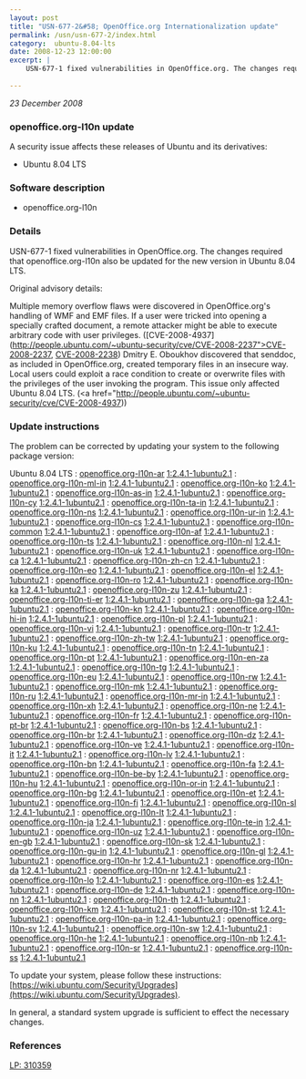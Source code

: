 ```yaml
---
layout: post
title: "USN-677-2&#58; OpenOffice.org Internationalization update"
permalink: /usn/usn-677-2/index.html
category:  ubuntu-8.04-lts
date: 2008-12-23 12:00:00
excerpt: |
    USN-677-1 fixed vulnerabilities in OpenOffice.org. The changes required that openoffice.org-l10n also be updated for the new version in Ubuntu 8.04 LTS.
    
--- 
```

 
 

*23 December 2008*

### openoffice.org-l10n update

A security issue affects these releases of Ubuntu and its derivatives:

* Ubuntu 8.04 LTS

### Software description

* openoffice.org-l10n 

### Details

USN-677-1 fixed vulnerabilities in OpenOffice.org. The changes required that openoffice.org-l10n also be updated for the new version in Ubuntu 8.04 LTS.

Original advisory details:

 Multiple memory overflow flaws were discovered in OpenOffice.org&#39;s handling of WMF and EMF files. If a user were tricked into opening a specially crafted document, a remote attacker might be able to execute arbitrary code with user privileges. ([CVE-2008-4937](http://people.ubuntu.com/~ubuntu-security/cve/CVE-2008-2237">CVE-2008-2237</a>, <a href="http://people.ubuntu.com/~ubuntu-security/cve/CVE-2008-2238">CVE-2008-2238</a>) Dmitry E. Oboukhov discovered that senddoc, as included in OpenOffice.org, created temporary files in an insecure way. Local users could exploit a race condition to create or overwrite files with the privileges of the user invoking the program. This issue only affected Ubuntu 8.04 LTS. (<a href="http://people.ubuntu.com/~ubuntu-security/cve/CVE-2008-4937)) 

### Update instructions

The problem can be corrected by updating your system to the following package version:

Ubuntu 8.04 LTS
 : [openoffice.org-l10n-ar](https://launchpad.net/ubuntu/+source/openoffice.org-l10n) <span> [1:2.4.1-1ubuntu2.1](https://launchpad.net/ubuntu/+source/openoffice.org-l10n/1:2.4.1-1ubuntu2.1) </span> 
 : [openoffice.org-l10n-ml-in](https://launchpad.net/ubuntu/+source/openoffice.org-l10n) <span> [1:2.4.1-1ubuntu2.1](https://launchpad.net/ubuntu/+source/openoffice.org-l10n/1:2.4.1-1ubuntu2.1) </span> 
 : [openoffice.org-l10n-ko](https://launchpad.net/ubuntu/+source/openoffice.org-l10n) <span> [1:2.4.1-1ubuntu2.1](https://launchpad.net/ubuntu/+source/openoffice.org-l10n/1:2.4.1-1ubuntu2.1) </span> 
 : [openoffice.org-l10n-as-in](https://launchpad.net/ubuntu/+source/openoffice.org-l10n) <span> [1:2.4.1-1ubuntu2.1](https://launchpad.net/ubuntu/+source/openoffice.org-l10n/1:2.4.1-1ubuntu2.1) </span> 
 : [openoffice.org-l10n-cy](https://launchpad.net/ubuntu/+source/openoffice.org-l10n) <span> [1:2.4.1-1ubuntu2.1](https://launchpad.net/ubuntu/+source/openoffice.org-l10n/1:2.4.1-1ubuntu2.1) </span> 
 : [openoffice.org-l10n-ta-in](https://launchpad.net/ubuntu/+source/openoffice.org-l10n) <span> [1:2.4.1-1ubuntu2.1](https://launchpad.net/ubuntu/+source/openoffice.org-l10n/1:2.4.1-1ubuntu2.1) </span> 
 : [openoffice.org-l10n-ns](https://launchpad.net/ubuntu/+source/openoffice.org-l10n) <span> [1:2.4.1-1ubuntu2.1](https://launchpad.net/ubuntu/+source/openoffice.org-l10n/1:2.4.1-1ubuntu2.1) </span> 
 : [openoffice.org-l10n-ur-in](https://launchpad.net/ubuntu/+source/openoffice.org-l10n) <span> [1:2.4.1-1ubuntu2.1](https://launchpad.net/ubuntu/+source/openoffice.org-l10n/1:2.4.1-1ubuntu2.1) </span> 
 : [openoffice.org-l10n-cs](https://launchpad.net/ubuntu/+source/openoffice.org-l10n) <span> [1:2.4.1-1ubuntu2.1](https://launchpad.net/ubuntu/+source/openoffice.org-l10n/1:2.4.1-1ubuntu2.1) </span> 
 : [openoffice.org-l10n-common](https://launchpad.net/ubuntu/+source/openoffice.org-l10n) <span> [1:2.4.1-1ubuntu2.1](https://launchpad.net/ubuntu/+source/openoffice.org-l10n/1:2.4.1-1ubuntu2.1) </span> 
 : [openoffice.org-l10n-af](https://launchpad.net/ubuntu/+source/openoffice.org-l10n) <span> [1:2.4.1-1ubuntu2.1](https://launchpad.net/ubuntu/+source/openoffice.org-l10n/1:2.4.1-1ubuntu2.1) </span> 
 : [openoffice.org-l10n-ts](https://launchpad.net/ubuntu/+source/openoffice.org-l10n) <span> [1:2.4.1-1ubuntu2.1](https://launchpad.net/ubuntu/+source/openoffice.org-l10n/1:2.4.1-1ubuntu2.1) </span> 
 : [openoffice.org-l10n-nl](https://launchpad.net/ubuntu/+source/openoffice.org-l10n) <span> [1:2.4.1-1ubuntu2.1](https://launchpad.net/ubuntu/+source/openoffice.org-l10n/1:2.4.1-1ubuntu2.1) </span> 
 : [openoffice.org-l10n-uk](https://launchpad.net/ubuntu/+source/openoffice.org-l10n) <span> [1:2.4.1-1ubuntu2.1](https://launchpad.net/ubuntu/+source/openoffice.org-l10n/1:2.4.1-1ubuntu2.1) </span> 
 : [openoffice.org-l10n-ca](https://launchpad.net/ubuntu/+source/openoffice.org-l10n) <span> [1:2.4.1-1ubuntu2.1](https://launchpad.net/ubuntu/+source/openoffice.org-l10n/1:2.4.1-1ubuntu2.1) </span> 
 : [openoffice.org-l10n-zh-cn](https://launchpad.net/ubuntu/+source/openoffice.org-l10n) <span> [1:2.4.1-1ubuntu2.1](https://launchpad.net/ubuntu/+source/openoffice.org-l10n/1:2.4.1-1ubuntu2.1) </span> 
 : [openoffice.org-l10n-eo](https://launchpad.net/ubuntu/+source/openoffice.org-l10n) <span> [1:2.4.1-1ubuntu2.1](https://launchpad.net/ubuntu/+source/openoffice.org-l10n/1:2.4.1-1ubuntu2.1) </span> 
 : [openoffice.org-l10n-el](https://launchpad.net/ubuntu/+source/openoffice.org-l10n) <span> [1:2.4.1-1ubuntu2.1](https://launchpad.net/ubuntu/+source/openoffice.org-l10n/1:2.4.1-1ubuntu2.1) </span> 
 : [openoffice.org-l10n-ro](https://launchpad.net/ubuntu/+source/openoffice.org-l10n) <span> [1:2.4.1-1ubuntu2.1](https://launchpad.net/ubuntu/+source/openoffice.org-l10n/1:2.4.1-1ubuntu2.1) </span> 
 : [openoffice.org-l10n-ka](https://launchpad.net/ubuntu/+source/openoffice.org-l10n) <span> [1:2.4.1-1ubuntu2.1](https://launchpad.net/ubuntu/+source/openoffice.org-l10n/1:2.4.1-1ubuntu2.1) </span> 
 : [openoffice.org-l10n-zu](https://launchpad.net/ubuntu/+source/openoffice.org-l10n) <span> [1:2.4.1-1ubuntu2.1](https://launchpad.net/ubuntu/+source/openoffice.org-l10n/1:2.4.1-1ubuntu2.1) </span> 
 : [openoffice.org-l10n-ti-er](https://launchpad.net/ubuntu/+source/openoffice.org-l10n) <span> [1:2.4.1-1ubuntu2.1](https://launchpad.net/ubuntu/+source/openoffice.org-l10n/1:2.4.1-1ubuntu2.1) </span> 
 : [openoffice.org-l10n-ga](https://launchpad.net/ubuntu/+source/openoffice.org-l10n) <span> [1:2.4.1-1ubuntu2.1](https://launchpad.net/ubuntu/+source/openoffice.org-l10n/1:2.4.1-1ubuntu2.1) </span> 
 : [openoffice.org-l10n-kn](https://launchpad.net/ubuntu/+source/openoffice.org-l10n) <span> [1:2.4.1-1ubuntu2.1](https://launchpad.net/ubuntu/+source/openoffice.org-l10n/1:2.4.1-1ubuntu2.1) </span> 
 : [openoffice.org-l10n-hi-in](https://launchpad.net/ubuntu/+source/openoffice.org-l10n) <span> [1:2.4.1-1ubuntu2.1](https://launchpad.net/ubuntu/+source/openoffice.org-l10n/1:2.4.1-1ubuntu2.1) </span> 
 : [openoffice.org-l10n-pl](https://launchpad.net/ubuntu/+source/openoffice.org-l10n) <span> [1:2.4.1-1ubuntu2.1](https://launchpad.net/ubuntu/+source/openoffice.org-l10n/1:2.4.1-1ubuntu2.1) </span> 
 : [openoffice.org-l10n-vi](https://launchpad.net/ubuntu/+source/openoffice.org-l10n) <span> [1:2.4.1-1ubuntu2.1](https://launchpad.net/ubuntu/+source/openoffice.org-l10n/1:2.4.1-1ubuntu2.1) </span> 
 : [openoffice.org-l10n-tr](https://launchpad.net/ubuntu/+source/openoffice.org-l10n) <span> [1:2.4.1-1ubuntu2.1](https://launchpad.net/ubuntu/+source/openoffice.org-l10n/1:2.4.1-1ubuntu2.1) </span> 
 : [openoffice.org-l10n-zh-tw](https://launchpad.net/ubuntu/+source/openoffice.org-l10n) <span> [1:2.4.1-1ubuntu2.1](https://launchpad.net/ubuntu/+source/openoffice.org-l10n/1:2.4.1-1ubuntu2.1) </span> 
 : [openoffice.org-l10n-ku](https://launchpad.net/ubuntu/+source/openoffice.org-l10n) <span> [1:2.4.1-1ubuntu2.1](https://launchpad.net/ubuntu/+source/openoffice.org-l10n/1:2.4.1-1ubuntu2.1) </span> 
 : [openoffice.org-l10n-tn](https://launchpad.net/ubuntu/+source/openoffice.org-l10n) <span> [1:2.4.1-1ubuntu2.1](https://launchpad.net/ubuntu/+source/openoffice.org-l10n/1:2.4.1-1ubuntu2.1) </span> 
 : [openoffice.org-l10n-pt](https://launchpad.net/ubuntu/+source/openoffice.org-l10n) <span> [1:2.4.1-1ubuntu2.1](https://launchpad.net/ubuntu/+source/openoffice.org-l10n/1:2.4.1-1ubuntu2.1) </span> 
 : [openoffice.org-l10n-en-za](https://launchpad.net/ubuntu/+source/openoffice.org-l10n) <span> [1:2.4.1-1ubuntu2.1](https://launchpad.net/ubuntu/+source/openoffice.org-l10n/1:2.4.1-1ubuntu2.1) </span> 
 : [openoffice.org-l10n-tg](https://launchpad.net/ubuntu/+source/openoffice.org-l10n) <span> [1:2.4.1-1ubuntu2.1](https://launchpad.net/ubuntu/+source/openoffice.org-l10n/1:2.4.1-1ubuntu2.1) </span> 
 : [openoffice.org-l10n-eu](https://launchpad.net/ubuntu/+source/openoffice.org-l10n) <span> [1:2.4.1-1ubuntu2.1](https://launchpad.net/ubuntu/+source/openoffice.org-l10n/1:2.4.1-1ubuntu2.1) </span> 
 : [openoffice.org-l10n-rw](https://launchpad.net/ubuntu/+source/openoffice.org-l10n) <span> [1:2.4.1-1ubuntu2.1](https://launchpad.net/ubuntu/+source/openoffice.org-l10n/1:2.4.1-1ubuntu2.1) </span> 
 : [openoffice.org-l10n-mk](https://launchpad.net/ubuntu/+source/openoffice.org-l10n) <span> [1:2.4.1-1ubuntu2.1](https://launchpad.net/ubuntu/+source/openoffice.org-l10n/1:2.4.1-1ubuntu2.1) </span> 
 : [openoffice.org-l10n-ru](https://launchpad.net/ubuntu/+source/openoffice.org-l10n) <span> [1:2.4.1-1ubuntu2.1](https://launchpad.net/ubuntu/+source/openoffice.org-l10n/1:2.4.1-1ubuntu2.1) </span> 
 : [openoffice.org-l10n-mr-in](https://launchpad.net/ubuntu/+source/openoffice.org-l10n) <span> [1:2.4.1-1ubuntu2.1](https://launchpad.net/ubuntu/+source/openoffice.org-l10n/1:2.4.1-1ubuntu2.1) </span> 
 : [openoffice.org-l10n-xh](https://launchpad.net/ubuntu/+source/openoffice.org-l10n) <span> [1:2.4.1-1ubuntu2.1](https://launchpad.net/ubuntu/+source/openoffice.org-l10n/1:2.4.1-1ubuntu2.1) </span> 
 : [openoffice.org-l10n-ne](https://launchpad.net/ubuntu/+source/openoffice.org-l10n) <span> [1:2.4.1-1ubuntu2.1](https://launchpad.net/ubuntu/+source/openoffice.org-l10n/1:2.4.1-1ubuntu2.1) </span> 
 : [openoffice.org-l10n-fr](https://launchpad.net/ubuntu/+source/openoffice.org-l10n) <span> [1:2.4.1-1ubuntu2.1](https://launchpad.net/ubuntu/+source/openoffice.org-l10n/1:2.4.1-1ubuntu2.1) </span> 
 : [openoffice.org-l10n-pt-br](https://launchpad.net/ubuntu/+source/openoffice.org-l10n) <span> [1:2.4.1-1ubuntu2.1](https://launchpad.net/ubuntu/+source/openoffice.org-l10n/1:2.4.1-1ubuntu2.1) </span> 
 : [openoffice.org-l10n-bs](https://launchpad.net/ubuntu/+source/openoffice.org-l10n) <span> [1:2.4.1-1ubuntu2.1](https://launchpad.net/ubuntu/+source/openoffice.org-l10n/1:2.4.1-1ubuntu2.1) </span> 
 : [openoffice.org-l10n-br](https://launchpad.net/ubuntu/+source/openoffice.org-l10n) <span> [1:2.4.1-1ubuntu2.1](https://launchpad.net/ubuntu/+source/openoffice.org-l10n/1:2.4.1-1ubuntu2.1) </span> 
 : [openoffice.org-l10n-dz](https://launchpad.net/ubuntu/+source/openoffice.org-l10n) <span> [1:2.4.1-1ubuntu2.1](https://launchpad.net/ubuntu/+source/openoffice.org-l10n/1:2.4.1-1ubuntu2.1) </span> 
 : [openoffice.org-l10n-ve](https://launchpad.net/ubuntu/+source/openoffice.org-l10n) <span> [1:2.4.1-1ubuntu2.1](https://launchpad.net/ubuntu/+source/openoffice.org-l10n/1:2.4.1-1ubuntu2.1) </span> 
 : [openoffice.org-l10n-it](https://launchpad.net/ubuntu/+source/openoffice.org-l10n) <span> [1:2.4.1-1ubuntu2.1](https://launchpad.net/ubuntu/+source/openoffice.org-l10n/1:2.4.1-1ubuntu2.1) </span> 
 : [openoffice.org-l10n-lv](https://launchpad.net/ubuntu/+source/openoffice.org-l10n) <span> [1:2.4.1-1ubuntu2.1](https://launchpad.net/ubuntu/+source/openoffice.org-l10n/1:2.4.1-1ubuntu2.1) </span> 
 : [openoffice.org-l10n-bn](https://launchpad.net/ubuntu/+source/openoffice.org-l10n) <span> [1:2.4.1-1ubuntu2.1](https://launchpad.net/ubuntu/+source/openoffice.org-l10n/1:2.4.1-1ubuntu2.1) </span> 
 : [openoffice.org-l10n-fa](https://launchpad.net/ubuntu/+source/openoffice.org-l10n) <span> [1:2.4.1-1ubuntu2.1](https://launchpad.net/ubuntu/+source/openoffice.org-l10n/1:2.4.1-1ubuntu2.1) </span> 
 : [openoffice.org-l10n-be-by](https://launchpad.net/ubuntu/+source/openoffice.org-l10n) <span> [1:2.4.1-1ubuntu2.1](https://launchpad.net/ubuntu/+source/openoffice.org-l10n/1:2.4.1-1ubuntu2.1) </span> 
 : [openoffice.org-l10n-hu](https://launchpad.net/ubuntu/+source/openoffice.org-l10n) <span> [1:2.4.1-1ubuntu2.1](https://launchpad.net/ubuntu/+source/openoffice.org-l10n/1:2.4.1-1ubuntu2.1) </span> 
 : [openoffice.org-l10n-or-in](https://launchpad.net/ubuntu/+source/openoffice.org-l10n) <span> [1:2.4.1-1ubuntu2.1](https://launchpad.net/ubuntu/+source/openoffice.org-l10n/1:2.4.1-1ubuntu2.1) </span> 
 : [openoffice.org-l10n-bg](https://launchpad.net/ubuntu/+source/openoffice.org-l10n) <span> [1:2.4.1-1ubuntu2.1](https://launchpad.net/ubuntu/+source/openoffice.org-l10n/1:2.4.1-1ubuntu2.1) </span> 
 : [openoffice.org-l10n-et](https://launchpad.net/ubuntu/+source/openoffice.org-l10n) <span> [1:2.4.1-1ubuntu2.1](https://launchpad.net/ubuntu/+source/openoffice.org-l10n/1:2.4.1-1ubuntu2.1) </span> 
 : [openoffice.org-l10n-fi](https://launchpad.net/ubuntu/+source/openoffice.org-l10n) <span> [1:2.4.1-1ubuntu2.1](https://launchpad.net/ubuntu/+source/openoffice.org-l10n/1:2.4.1-1ubuntu2.1) </span> 
 : [openoffice.org-l10n-sl](https://launchpad.net/ubuntu/+source/openoffice.org-l10n) <span> [1:2.4.1-1ubuntu2.1](https://launchpad.net/ubuntu/+source/openoffice.org-l10n/1:2.4.1-1ubuntu2.1) </span> 
 : [openoffice.org-l10n-lt](https://launchpad.net/ubuntu/+source/openoffice.org-l10n) <span> [1:2.4.1-1ubuntu2.1](https://launchpad.net/ubuntu/+source/openoffice.org-l10n/1:2.4.1-1ubuntu2.1) </span> 
 : [openoffice.org-l10n-ja](https://launchpad.net/ubuntu/+source/openoffice.org-l10n) <span> [1:2.4.1-1ubuntu2.1](https://launchpad.net/ubuntu/+source/openoffice.org-l10n/1:2.4.1-1ubuntu2.1) </span> 
 : [openoffice.org-l10n-te-in](https://launchpad.net/ubuntu/+source/openoffice.org-l10n) <span> [1:2.4.1-1ubuntu2.1](https://launchpad.net/ubuntu/+source/openoffice.org-l10n/1:2.4.1-1ubuntu2.1) </span> 
 : [openoffice.org-l10n-uz](https://launchpad.net/ubuntu/+source/openoffice.org-l10n) <span> [1:2.4.1-1ubuntu2.1](https://launchpad.net/ubuntu/+source/openoffice.org-l10n/1:2.4.1-1ubuntu2.1) </span> 
 : [openoffice.org-l10n-en-gb](https://launchpad.net/ubuntu/+source/openoffice.org-l10n) <span> [1:2.4.1-1ubuntu2.1](https://launchpad.net/ubuntu/+source/openoffice.org-l10n/1:2.4.1-1ubuntu2.1) </span> 
 : [openoffice.org-l10n-sk](https://launchpad.net/ubuntu/+source/openoffice.org-l10n) <span> [1:2.4.1-1ubuntu2.1](https://launchpad.net/ubuntu/+source/openoffice.org-l10n/1:2.4.1-1ubuntu2.1) </span> 
 : [openoffice.org-l10n-gu-in](https://launchpad.net/ubuntu/+source/openoffice.org-l10n) <span> [1:2.4.1-1ubuntu2.1](https://launchpad.net/ubuntu/+source/openoffice.org-l10n/1:2.4.1-1ubuntu2.1) </span> 
 : [openoffice.org-l10n-gl](https://launchpad.net/ubuntu/+source/openoffice.org-l10n) <span> [1:2.4.1-1ubuntu2.1](https://launchpad.net/ubuntu/+source/openoffice.org-l10n/1:2.4.1-1ubuntu2.1) </span> 
 : [openoffice.org-l10n-hr](https://launchpad.net/ubuntu/+source/openoffice.org-l10n) <span> [1:2.4.1-1ubuntu2.1](https://launchpad.net/ubuntu/+source/openoffice.org-l10n/1:2.4.1-1ubuntu2.1) </span> 
 : [openoffice.org-l10n-da](https://launchpad.net/ubuntu/+source/openoffice.org-l10n) <span> [1:2.4.1-1ubuntu2.1](https://launchpad.net/ubuntu/+source/openoffice.org-l10n/1:2.4.1-1ubuntu2.1) </span> 
 : [openoffice.org-l10n-nr](https://launchpad.net/ubuntu/+source/openoffice.org-l10n) <span> [1:2.4.1-1ubuntu2.1](https://launchpad.net/ubuntu/+source/openoffice.org-l10n/1:2.4.1-1ubuntu2.1) </span> 
 : [openoffice.org-l10n-lo](https://launchpad.net/ubuntu/+source/openoffice.org-l10n) <span> [1:2.4.1-1ubuntu2.1](https://launchpad.net/ubuntu/+source/openoffice.org-l10n/1:2.4.1-1ubuntu2.1) </span> 
 : [openoffice.org-l10n-es](https://launchpad.net/ubuntu/+source/openoffice.org-l10n) <span> [1:2.4.1-1ubuntu2.1](https://launchpad.net/ubuntu/+source/openoffice.org-l10n/1:2.4.1-1ubuntu2.1) </span> 
 : [openoffice.org-l10n-de](https://launchpad.net/ubuntu/+source/openoffice.org-l10n) <span> [1:2.4.1-1ubuntu2.1](https://launchpad.net/ubuntu/+source/openoffice.org-l10n/1:2.4.1-1ubuntu2.1) </span> 
 : [openoffice.org-l10n-nn](https://launchpad.net/ubuntu/+source/openoffice.org-l10n) <span> [1:2.4.1-1ubuntu2.1](https://launchpad.net/ubuntu/+source/openoffice.org-l10n/1:2.4.1-1ubuntu2.1) </span> 
 : [openoffice.org-l10n-th](https://launchpad.net/ubuntu/+source/openoffice.org-l10n) <span> [1:2.4.1-1ubuntu2.1](https://launchpad.net/ubuntu/+source/openoffice.org-l10n/1:2.4.1-1ubuntu2.1) </span> 
 : [openoffice.org-l10n-km](https://launchpad.net/ubuntu/+source/openoffice.org-l10n) <span> [1:2.4.1-1ubuntu2.1](https://launchpad.net/ubuntu/+source/openoffice.org-l10n/1:2.4.1-1ubuntu2.1) </span> 
 : [openoffice.org-l10n-st](https://launchpad.net/ubuntu/+source/openoffice.org-l10n) <span> [1:2.4.1-1ubuntu2.1](https://launchpad.net/ubuntu/+source/openoffice.org-l10n/1:2.4.1-1ubuntu2.1) </span> 
 : [openoffice.org-l10n-pa-in](https://launchpad.net/ubuntu/+source/openoffice.org-l10n) <span> [1:2.4.1-1ubuntu2.1](https://launchpad.net/ubuntu/+source/openoffice.org-l10n/1:2.4.1-1ubuntu2.1) </span> 
 : [openoffice.org-l10n-sv](https://launchpad.net/ubuntu/+source/openoffice.org-l10n) <span> [1:2.4.1-1ubuntu2.1](https://launchpad.net/ubuntu/+source/openoffice.org-l10n/1:2.4.1-1ubuntu2.1) </span> 
 : [openoffice.org-l10n-sw](https://launchpad.net/ubuntu/+source/openoffice.org-l10n) <span> [1:2.4.1-1ubuntu2.1](https://launchpad.net/ubuntu/+source/openoffice.org-l10n/1:2.4.1-1ubuntu2.1) </span> 
 : [openoffice.org-l10n-he](https://launchpad.net/ubuntu/+source/openoffice.org-l10n) <span> [1:2.4.1-1ubuntu2.1](https://launchpad.net/ubuntu/+source/openoffice.org-l10n/1:2.4.1-1ubuntu2.1) </span> 
 : [openoffice.org-l10n-nb](https://launchpad.net/ubuntu/+source/openoffice.org-l10n) <span> [1:2.4.1-1ubuntu2.1](https://launchpad.net/ubuntu/+source/openoffice.org-l10n/1:2.4.1-1ubuntu2.1) </span> 
 : [openoffice.org-l10n-sr](https://launchpad.net/ubuntu/+source/openoffice.org-l10n) <span> [1:2.4.1-1ubuntu2.1](https://launchpad.net/ubuntu/+source/openoffice.org-l10n/1:2.4.1-1ubuntu2.1) </span> 
 : [openoffice.org-l10n-ss](https://launchpad.net/ubuntu/+source/openoffice.org-l10n) <span> [1:2.4.1-1ubuntu2.1](https://launchpad.net/ubuntu/+source/openoffice.org-l10n/1:2.4.1-1ubuntu2.1) </span> 

To update your system, please follow these instructions: [https://wiki.ubuntu.com/Security/Upgrades](https://wiki.ubuntu.com/Security/Upgrades).

In general, a standard system upgrade is sufficient to effect the necessary changes. 

### References

 
 [LP: 310359](https://launchpad.net/bugs/310359)
 

